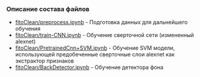 ### Описание состава файлов

* [fitoClean/preprocess.ipynb](fitoClean/preprocess.ipynb) - Подготовка данных для дальнейшего обучения
* [fitoClean/train-CNN.ipynb](fitoClean/train-CNN.ipynb) - Обучение сверточной сети (измененный alexnet)
* [fitoClean/PretrainedCnn+SVM.ipynb](fitoClean/PretrainedCnn+SVM.ipynb) - Обучение SVM модели, использующей предобеченные сверточные слои alexnet как экстрактор признаков
* [fitoClean/BackDetector.ipynb](fitoClean/BackDetector.ipynb) - Обучение детектора фона
